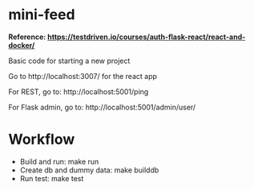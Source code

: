 # mini-feed
**Reference: https://testdriven.io/courses/auth-flask-react/react-and-docker/**

Basic code for starting a new project

Go to http://localhost:3007/ for the react app

For REST, go to:
http://localhost:5001/ping

For Flask admin, go to:
http://localhost:5001/admin/user/

# Workflow
- Build and run: make run
- Create db and dummy data: make builddb
- Run test: make test
